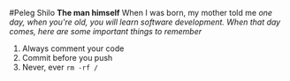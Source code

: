 #Peleg Shilo
**The man himself**
When I was born, my mother told me *one day, when you're old, you will learn software development. When that day comes, here are some important things to remember*
1. Always comment your code
2. Commit before you push
3. Never, ever `rm -rf /`
